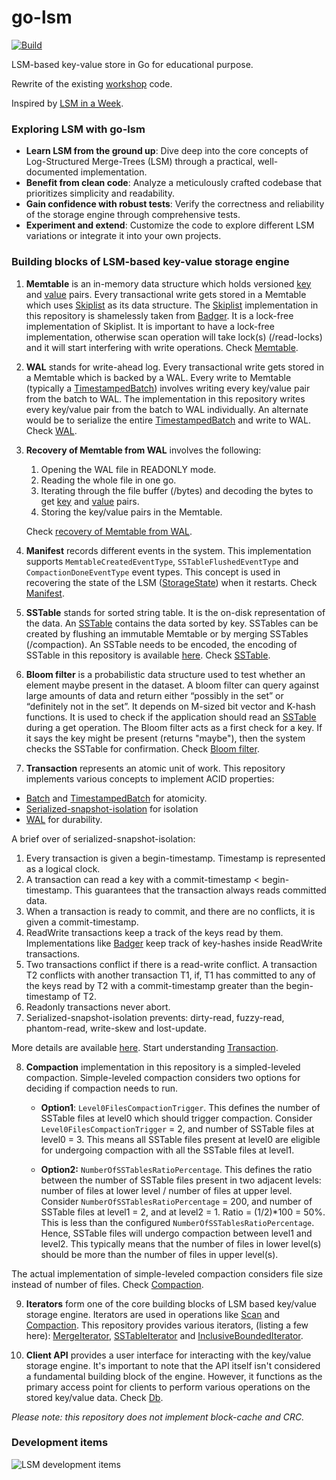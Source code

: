 # go-lsm
[![Build](https://github.com/SarthakMakhija/go-lsm/actions/workflows/build.yml/badge.svg)](https://github.com/SarthakMakhija/go-lsm/actions/workflows/build.yml)

LSM-based key-value store in Go for educational purpose.

Rewrite of the existing [workshop](https://github.com/SarthakMakhija/storage-engine-workshop) code.

Inspired by [LSM in a Week](https://skyzh.github.io/mini-lsm/00-preface.html).

### Exploring LSM with go-lsm

- **Learn LSM from the ground up**: Dive deep into the core concepts of Log-Structured Merge-Trees (LSM) through a practical, well-documented implementation.
- **Benefit from clean code**: Analyze a meticulously crafted codebase that prioritizes simplicity and readability.
- **Gain confidence with robust tests**: Verify the correctness and reliability of the storage engine through comprehensive tests.
- **Experiment and extend**: Customize the code to explore different LSM variations or integrate it into your own projects.

### Building blocks of LSM-based key-value storage engine

1. **Memtable** is an in-memory data structure which holds versioned [key](https://github.com/SarthakMakhija/go-lsm/blob/main/kv/key.go) and [value](https://github.com/SarthakMakhija/go-lsm/blob/main/kv/value.go) pairs.
Every transactional write gets stored in a Memtable which uses [Skiplist](https://tech-lessons.in/en/blog/serializable_snapshot_isolation/#skiplist-and-mvcc) as its data structure. 
The [Skiplist](https://github.com/SarthakMakhija/go-lsm/blob/main/memory/external/skiplist.go) implementation in this repository is shamelessly taken from [Badger](https://github.com/dgraph-io/badger).
It is a lock-free implementation of Skiplist. It is important to have a lock-free implementation, otherwise scan operation will take lock(s) (/read-locks) and it will start interfering with write operations.
Check [Memtable](https://github.com/SarthakMakhija/go-lsm/blob/main/memory/memtable.go).

2. **WAL** stands for write-ahead log. Every transactional write gets stored in a Memtable which is backed by a WAL. Every write to Memtable (typically a [TimestampedBatch](https://github.com/SarthakMakhija/go-lsm/blob/main/kv/timestamped_batch.go)) involves writing every key/value pair from the batch to WAL.
The implementation in this repository writes every key/value pair from the batch to WAL individually. An alternate would be to serialize the entire [TimestampedBatch](https://github.com/SarthakMakhija/go-lsm/blob/main/kv/timestamped_batch.go) and write to WAL. Check [WAL](https://github.com/SarthakMakhija/go-lsm/blob/main/log/wal.go).

3. **Recovery of Memtable from WAL** involves the following:
    1) Opening the WAL file in READONLY mode.
    2) Reading the whole file in one go.
    3) Iterating through the file buffer (/bytes) and decoding the bytes to get [key](https://github.com/SarthakMakhija/go-lsm/blob/main/kv/key.go) and [value](https://github.com/SarthakMakhija/go-lsm/blob/main/kv/value.go) pairs.
    4) Storing the key/value pairs in the Memtable.
    
    Check [recovery of Memtable from WAL](https://github.com/SarthakMakhija/go-lsm/blob/main/log/wal.go#L41).
   
4. **Manifest** records different events in the system. This implementation supports `MemtableCreatedEventType`, `SSTableFlushedEventType` and `CompactionDoneEventType` event types. This concept is used in recovering the state of the
LSM ([StorageState](https://github.com/SarthakMakhija/go-lsm/blob/main/state/storage_state.go)) when it restarts. Check [Manifest](https://github.com/SarthakMakhija/go-lsm/blob/main/manifest/manifest.go).

5. **SSTable** stands for sorted string table. It is the on-disk representation of the data. An [SSTable](https://github.com/SarthakMakhija/go-lsm/blob/main/table/table.go) contains the data sorted by key. SSTables can be created by flushing an immutable Memtable or by merging SSTables (/compaction). An SSTable needs to be encoded, the encoding of SSTable in this repository is available [here](https://github.com/SarthakMakhija/go-lsm/blob/main/table/builder.go#L70). Check [SSTable](https://github.com/SarthakMakhija/go-lsm/blob/main/table/table.go).

6. **Bloom filter** is a probabilistic data structure used to test whether an element maybe present in the dataset. A bloom filter can query against large amounts of data and return either “possibly in the set” or “definitely not in the set”. It depends on M-sized bit vector and K-hash functions. It is used to check if the application should read an [SSTable](https://github.com/SarthakMakhija/go-lsm/blob/main/table/table.go#L173) during a get operation. The Bloom filter acts as a first check for a key. If it says the key might be present (returns "maybe"), then the system checks the SSTable for confirmation. Check [Bloom filter](https://github.com/SarthakMakhija/go-lsm/blob/main/table/bloom/filter.go).
   
7. **Transaction** represents an atomic unit of work. This repository implements various concepts to implement ACID properties:
 - [Batch](https://github.com/SarthakMakhija/go-lsm/blob/main/kv/batch.go) and [TimestampedBatch](https://github.com/SarthakMakhija/go-lsm/blob/main/kv/timestamped_batch.go) for atomicity.
 - [Serialized-snapshot-isolation](https://github.com/SarthakMakhija/go-lsm/blob/main/txn/transaction.go) for isolation
 - [WAL](https://github.com/SarthakMakhija/go-lsm/blob/main/log/wal.go) for durability.
 
A brief over of serialized-snapshot-isolation:

  1) Every transaction is given a begin-timestamp. Timestamp is represented as a logical clock.
  2) A transaction can read a key with a commit-timestamp < begin-timestamp. This guarantees that the transaction always reads committed data.
  3) When a transaction is ready to commit, and there are no conflicts, it is given a commit-timestamp.
  4) ReadWrite transactions keep a track of the keys read by them.
     Implementations like [Badger](https://github.com/dgraph-io/badger) keep track of key-hashes inside ReadWrite transactions.
  5) Two transactions conflict if there is a read-write conflict. A transaction T2 conflicts with another transaction T1, if, T1 has committed to any of the keys read by T2 with a commit-timestamp greater
  than the begin-timestamp of T2.
  7) Readonly transactions never abort.
  8) Serialized-snapshot-isolation prevents: dirty-read, fuzzy-read, phantom-read, write-skew and lost-update.

More details are available [here](https://tech-lessons.in/en/blog/serializable_snapshot_isolation/). Start understanding [Transaction](https://github.com/SarthakMakhija/go-lsm/blob/main/txn/transaction.go).

8. **Compaction** implementation in this repository is a simpled-leveled compaction. Simple-leveled compaction considers two options for deciding if compaction needs to run.

    - **Option1**: `Level0FilesCompactionTrigger`. This defines the number of SSTable files at level0 which should trigger compaction. Consider `Level0FilesCompactionTrigger` = 2, and number of SSTable files at level0 = 3. This means all SSTable files present at level0 are eligible for undergoing compaction with all the SSTable files at level1.
    
    - **Option2:** `NumberOfSSTablesRatioPercentage`. This defines the ratio between the number of SSTable files present in two adjacent levels: number of files at lower level / number of files at upper level.
    Consider `NumberOfSSTablesRatioPercentage` = 200, and number of SSTable files at level1 = 2, and at level2 = 1. Ratio = (1/2)*100 = 50%. This is less than the configured `NumberOfSSTablesRatioPercentage`. Hence, SSTable files will undergo compaction between level1 and level2. This typically means that the number of files in lower level(s) should be more than the number of files in upper level(s).

The actual implementation of simple-leveled compaction considers file size instead of number of files. Check [Compaction](https://github.com/SarthakMakhija/go-lsm/blob/main/compact/compaction.go).

9. **Iterators** form one of the core building blocks of LSM based key/value storage engine. Iterators are used in operations like [Scan](https://github.com/SarthakMakhija/go-lsm/blob/main/state/storage_state.go#L184) and [Compaction](https://github.com/SarthakMakhija/go-lsm/blob/main/compact/compaction.go#L75). This repository provides various iterators, (listing a few here): [MergeIterator](https://github.com/SarthakMakhija/go-lsm/blob/main/iterator/merge_iterator.go), [SSTableIterator](https://github.com/SarthakMakhija/go-lsm/blob/main/table/iterator.go) and [InclusiveBoundedIterator](https://github.com/SarthakMakhija/go-lsm/blob/main/iterator/iterator.go).

11. **Client API** provides a user interface for interacting with the key/value storage engine. It's important to note that the API itself isn't considered a fundamental building block of the engine. However, it functions as the primary access point for clients to perform various operations on the stored key/value data. Check [Db](https://github.com/SarthakMakhija/go-lsm/blob/main/db.go).

_Please note: this repository does not implement block-cache and CRC._

### Development items
![LSM development items](https://github.com/user-attachments/assets/47731c33-a642-432e-8a02-1d3146d88e8d)
